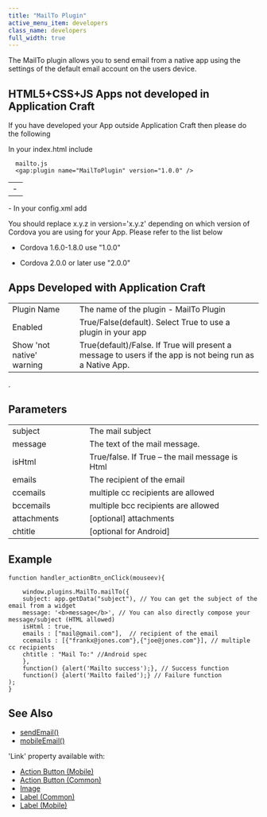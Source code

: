 ```yaml
---
title: "MailTo Plugin"
active_menu_item: developers
class_name: developers
full_width: true
---
```



The MailTo plugin allows you to send email from a native app using the settings of the default email account on the users device.

## HTML5+CSS+JS Apps not developed in Application Craft

If you have developed your App outside Application Craft then please do the following

<table>
<tr>
<td width="13">
 - 

</td>
In your index.html include

      mailto.js
      <gap:plugin name="MailToPlugin" version="1.0.0" />
     

</tr>
</table>
 - In your config.xml add

You should replace x.y.z in version='x.y.z' depending on which version of Cordova you are using for your App. Please refer to the list below

 - Cordova 1.6.0-1.8.0 use "1.0.0"

 - Cordova 2.0.0 or later use "2.0.0"

## Apps Developed with Application Craft

<table>
<tr>
<td width="170">
Plugin Name

</td>
<td width="17">
</td>
<td width="755">
The name of the plugin - MailTo Plugin

</td>
</tr>
<tr>
<td width="170">
Enabled

</td>
<td width="17">
</td>
<td width="755">
True/False(default). Select True to use a plugin in your app

</td>
</tr>
<tr>
<td width="170">
Show 'not native' warning

</td>
<td width="17">
</td>
<td width="755">
True(default)/False. If True will present a message to users if the app is not being run as a Native App.

</td>
</tr>
</table>
.

## Parameters

<table>
<tr>
<td width="168">
subject

</td>
<td width="21">

</td>
<td width="691">
The mail subject

</td>
</tr>
<tr>
<td width="168">
message

</td>
<td width="21">

</td>
<td width="691">
The text of the mail message.

</td>
</tr>
<tr>
<td width="168">
isHtml

</td>
<td width="21">

</td>
<td width="691">
True/false. If True – the mail message is Html

</td>
</tr>
<tr>
<td width="168">
emails

</td>
<td width="21">

</td>
<td width="691">
The recipient of the email

</td>
</tr>
<tr>
<td width="168">
ccemails

</td>
<td width="21">

</td>
<td width="691">
multiple cc recipients are allowed

</td>
</tr>
<tr>
<td width="168">
bccemails

</td>
<td width="21">

</td>
<td width="691">
multiple bcc recipients are allowed

</td>
</tr>
<tr>
<td width="168">
attachments

</td>
<td width="21">

</td>
<td width="691">
[optional] attachments

</td>
</tr>
<tr>
<td width="168">
chtitle

</td>
<td width="21">

</td>
<td width="691">
[optional for Android]

</td>
</tr>
</table>

## Example

    function handler_actionBtn_onClick(mouseev){
        
        window.plugins.MailTo.mailTo({
        subject: app.getData("subject"), // You can get the subject of the email from a widget
        message: '<b>message</b>', // You can also directly compose your message/subject (HTML allowed)
        isHtml : true,
        emails : ["mail@gmail.com"],  // recipient of the email
        ccemails : [{"frankx@jones.com"},{"joe@jones.com"}], // multiple cc recipients
        chtitle : "Mail To:" //Android spec
        },
        function() {alert('Mailto success');}, // Success function
        function() {alert('Mailto failed');} // Failure function
    );        
    }
     
   

## See Also

 - [sendEmail()](/developers/user-guide/scripting-apis/server-side-api/ssj-object/miscellaneous/sendemail2)
 - [mobileEmail()](/developers/user-guide/scripting-apis/client-api/app-functions/mobileemail)

'Link' property available with:

 - [Action Button (Mobile)](/developers/user-guide/product-guide/widget-properties-events/mobile/mobaction-button)
 - [Action Button (Common)](/developers/user-guide/product-guide/widget-properties-events/mobile/mobaction-button)
 - [Image](/developers/user-guide/product-guide/widget-properties-events/common/image)
 - [Label (Common)](/developers/user-guide/product-guide/widget-properties-events/common/label)
 - [Label (Mobile)](/developers/user-guide/product-guide/widget-properties-events/mobile/moblabel)

